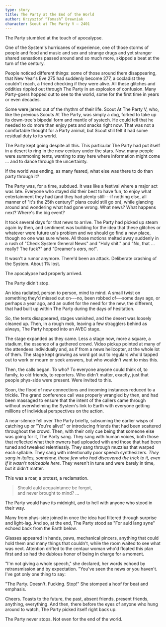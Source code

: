 ```yaml
---
type: story
title: The Party at the End of the World
author: Krzysztof “Tomash” Drewniak
character: Scout at The Party V — 2401
---
```


The Party stumbled at the touch of apocalypse.

One of the System's hurricanes of experience, one of those storms of people and food and music and sex and strange drugs and yet stranger shared sensations passed around and so much more, skipped a beat at the turn of the century.

People noticed different things: some of those around them disappearing, that New Year's Eve 275 had suddenly become 277, a cocladist they couldn't reach, a friend checking if they were alive. All these glitches and oddities rippled out through The Party in an explosion of confusion. Many Party-goers hopped out to see to the world, some for the first time in years or even decades.

Some were jarred out of the rhythm of their life. Scout At The Party Ⅴ, who, like the previous Scouts At The Party, was simply a dog, forked to take up its down-tree's bipedal form and mantle of systech. He could tell that he needed to do more than enjoy pets and snacks right now. That was not a comfortable thought for a Party animal, but Scout still felt it had some residual duty to its world.

The Party kept going despite all this. This particular The Party had put itself in a desert to ring in the new century under the stars. Now, many people were summoning tents, wanting to stay here where information might come ... and to dance through the uncertainty.

If the world was ending, as many feared, what else was there to do than party through it?

The Party was, for a time, subdued. It was like a festival where a major act was late. Everyone who stayed did their best to have fun, to enjoy what entertainment they had (and they had plenty still---if nothing else, all manner of "it's the 25th century!" plans could still go on), while glancing around and wondering what had gone wrong. What news? What happens next? Where's the big event?

It took several days for that news to arrive. The Party had picked up steam again by then, and sentiment was building for the idea that these glitches or whatever were future us's problem and we should go find a new place, though no one was sure where. All those motions melted away suddenly in a rush of "Check System General News" and "Holy shit." and "No, that ... really? The fuck?" and "Dreamer's *ears*, no!".

It wasn't a rumor anymore. There'd been an attack. Deliberate crashing of the System. About 1% lost.

The apocalypse had properly arrived.

The Party didn't stop.

An idea radiated, person to person, mind to mind. A small twist on something they'd missed out on---no, been robbed of---some days ago, or perhaps a year ago, and an outlet for the need for the new, the different, that had built up within The Party during the days of hesitation.

So, the tents disappeared, stages vanished, and the desert was loosely cleaned up. Then, in a rough mob, leaving a few stragglers behind as always, The Party hopped into an AVEC stage.

The stage expanded as they came. Less a stage now, more a square, a stadium, the essence of a gathered crowd. Video pickup pointed at many of the attendees individually and, as if from a news helicopter, at the whole lot of them. The stage kept growing as word got out to regulars who'd tapped out to work or mourn or seek answers, but who wouldn't want to miss this.

Then, the calls began. To who? To everyone anyone could think of, to family, to old friends, to reporters. Who didn't matter, exactly, just that people phys-side were present. Were invited to this.

Soon, the flood of new connections and incoming instances reduced to a trickle. The grand conference call was properly wrangled by then, and had been massaged to ensure that the intent of the callers came through without overwhelming the System's link to Earth with everyone getting millions of individual perspectives on the action.

A near-silence fell over The Party briefly, subsuming the earlier wisps of catching up or "You're alive!" or introducing friends that had been scattered throughout the crowd. Then, with their only cue being that someone else was going for it, The Party sang. They sang with human voices, both those that reflected what their owners had uploaded with and those that had been tuned and tweaked relentlessly. They sang through muzzles that warped each syllable. They sang with intentionally poor speech synthesizers. *They sang in italics, somehow, those few who had discovered the trick to it, even if it wasn't noticeable here.* They weren't in tune and were barely in time, but it didn't matter.

This was a roar, a protest, a reclamation.

> Should auld acquaintance be forgot,\
> and never brought to mind? ...

The Party would have its midnight, and to hell with anyone who stood in their way.

Many from phys-side joined in once the idea had filtered through surprise and light-lag. And so, at the end, The Party stood as "For auld lang syne" echoed back from the Earth below.

Glasses appeared in hands, paws, mechanical pincers, anything that could hold them and many things that couldn't, while the room waited to see what was next. Attention drifted to the centaur woman who'd floated this plan first and so had the dubious honor of being in charge for a moment.

"I'm not giving a whole speech," she declared, her words echoed by retransmission and by expectation. "You've seen the news or you haven't. I've got only one thing to say:

"The Party. Doesn't. Fucking. Stop!" She stomped a hoof for beat and emphasis.

Cheers. Toasts to the future, the past, absent friends, present friends, anything, everything. And then, there before the eyes of anyone who hung around to watch, The Party picked itself right back up.

The Party never stops. Not even for the end of the world.
